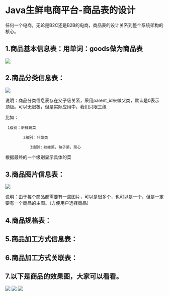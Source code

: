 # Java生鲜电商平台-商品表的设计

任何一个电商，无论是B2C还是B2B的电商，商品表的设计关系到整个系统架构的核心。

## 1.商品基本信息表：用单词：goods做为商品表
![](/static/image/641237-20180511085008395-2022270459.png)

## 2.商品分类信息表：
![](/static/image/641237-20180511085115897-1585944555.png)

说明：商品分类信息表存在父子级关系，采用parent_id来做父类，默认是0表示顶级。可以无限极，但是实际应用中，我们只限三级

比如：

     1级别：新鲜蔬菜

            2级别：叶菜类

               3级别：娃娃菜，秧子菜，菜心

 

根据最终的一个级别显示具体的菜

## 3.商品图片信息表：

![](/static/image/641237-20180511085624853-1085931362.png)

说明：由于每个商品都需要有一些图片，可以是很多个，也可以是一个，但是一定要有一个商品的主图。（方便用户选择商品）

## 4.商品规格表：

## 5.商品加工方式信息表：

## 6.商品加工方式关联表：

## 7.以下是商品的效果图，大家可以看看。
![](/static/image/641237-20180511090650157-1829014234.png)
![](/static/image/641237-20180511090702754-1340462555.png)
![](/static/image/641237-20180511090712805-684141631.png)